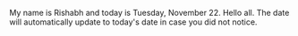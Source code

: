 My name is Rishabh and today is Tuesday, November 22. Hello all. The date will automatically update to today's date in case you did not notice.

